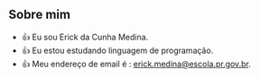 ##  Sobre mim
* :+1: Eu sou Erick da Cunha Medina.
* :+1: Eu estou estudando linguagem de programação.
* :+1: Meu endereço de email é : erick.medina@escola.pr.gov.br.
